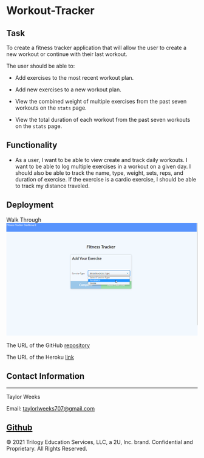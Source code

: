 # Workout-Tracker

## Task

To create a fitness tracker application that will allow the user to create a new workout or continue with their last workout.

The user should be able to:

  * Add exercises to the most recent workout plan.

  * Add new exercises to a new workout plan.

  * View the combined weight of multiple exercises from the past seven workouts on the `stats` page.

  * View the total duration of each workout from the past seven workouts on the `stats` page.

## Functionality

* As a user, I want to be able to view create and track daily workouts. I want to be able to log multiple exercises in a workout on a given day. I should also be able to track the name, type, weight, sets, reps, and duration of exercise. If the exercise is a cardio exercise, I should be able to track my distance traveled.

## Deployment

Walk Through
![](assets/images/deployment.gif)

The URL of the GitHub [repository](https://https://github.com/tweeks07/Workout-Tracker)

The URL of the Heroku [link](https://ancient-falls-64004.herokuapp.com/)

## Contact Information
---
Taylor Weeks

Email: taylorlweeks707@gmail.com

[Github](https://github.com/tweeks07)
---
© 2021 Trilogy Education Services, LLC, a 2U, Inc. brand. Confidential and Proprietary. All Rights Reserved.